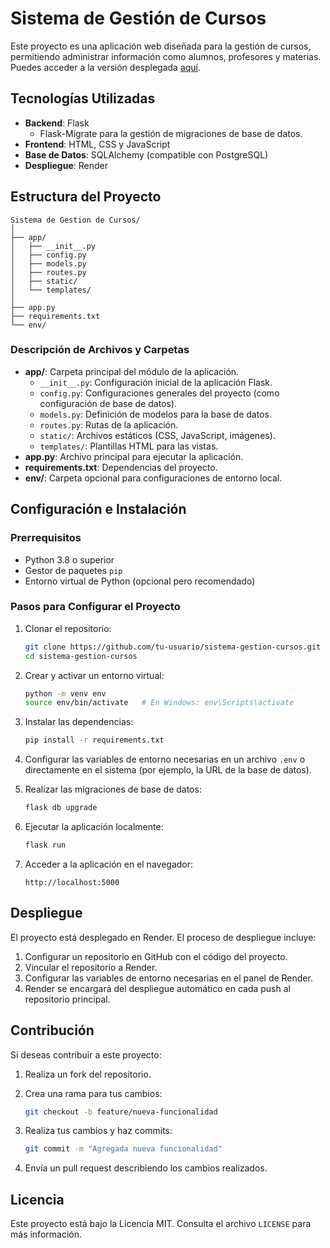 # Sistema de Gestión de Cursos

Este proyecto es una aplicación web diseñada para la gestión de cursos, permitiendo administrar información como alumnos, profesores y materias. Puedes acceder a la versión desplegada [aquí](https://sgcursos-muom.onrender.com/).

## Tecnologías Utilizadas

- **Backend**: Flask
  - Flask-Migrate para la gestión de migraciones de base de datos.
- **Frontend**: HTML, CSS y JavaScript
- **Base de Datos**: SQLAlchemy (compatible con PostgreSQL)
- **Despliegue**: Render

## Estructura del Proyecto

```
Sistema de Gestion de Cursos/
│
├── app/
│   ├── __init__.py
│   ├── config.py
│   ├── models.py
│   ├── routes.py
│   ├── static/
│   └── templates/
│
├── app.py
├── requirements.txt
└── env/
```

### Descripción de Archivos y Carpetas

- **app/**: Carpeta principal del módulo de la aplicación.
  - `__init__.py`: Configuración inicial de la aplicación Flask.
  - `config.py`: Configuraciones generales del proyecto (como configuración de base de datos).
  - `models.py`: Definición de modelos para la base de datos.
  - `routes.py`: Rutas de la aplicación.
  - `static/`: Archivos estáticos (CSS, JavaScript, imágenes).
  - `templates/`: Plantillas HTML para las vistas.
- **app.py**: Archivo principal para ejecutar la aplicación.
- **requirements.txt**: Dependencias del proyecto.
- **env/**: Carpeta opcional para configuraciones de entorno local.

## Configuración e Instalación

### Prerrequisitos

- Python 3.8 o superior
- Gestor de paquetes `pip`
- Entorno virtual de Python (opcional pero recomendado)

### Pasos para Configurar el Proyecto

1. Clonar el repositorio:

   ```bash
   git clone https://github.com/tu-usuario/sistema-gestion-cursos.git
   cd sistema-gestion-cursos
   ```

2. Crear y activar un entorno virtual:

   ```bash
   python -m venv env
   source env/bin/activate   # En Windows: env\Scripts\activate
   ```

3. Instalar las dependencias:

   ```bash
   pip install -r requirements.txt
   ```

4. Configurar las variables de entorno necesarias en un archivo `.env` o directamente en el sistema (por ejemplo, la URL de la base de datos).

5. Realizar las migraciones de base de datos:

   ```bash
   flask db upgrade
   ```

6. Ejecutar la aplicación localmente:

   ```bash
   flask run
   ```

7. Acceder a la aplicación en el navegador:

   ```
   http://localhost:5000
   ```

## Despliegue

El proyecto está desplegado en Render. El proceso de despliegue incluye:

1. Configurar un repositorio en GitHub con el código del proyecto.
2. Vincular el repositorio a Render.
3. Configurar las variables de entorno necesarias en el panel de Render.
4. Render se encargará del despliegue automático en cada push al repositorio principal.

## Contribución

Si deseas contribuir a este proyecto:

1. Realiza un fork del repositorio.
2. Crea una rama para tus cambios:

   ```bash
   git checkout -b feature/nueva-funcionalidad
   ```

3. Realiza tus cambios y haz commits:

   ```bash
   git commit -m "Agregada nueva funcionalidad"
   ```

4. Envía un pull request describiendo los cambios realizados.

## Licencia

Este proyecto está bajo la Licencia MIT. Consulta el archivo `LICENSE` para más información.

